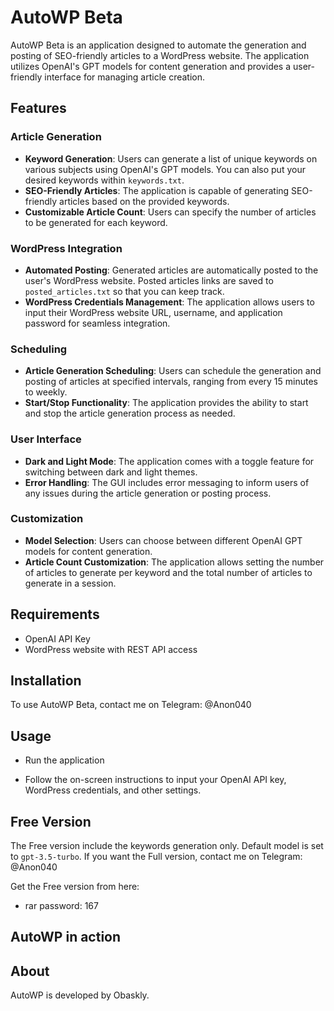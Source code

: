 # AutoWP Beta

AutoWP Beta is an application designed to automate the generation and posting of SEO-friendly articles to a WordPress website. The application utilizes OpenAI's GPT models for content generation and provides a user-friendly interface for managing article creation.

## Features

### Article Generation

- **Keyword Generation**: Users can generate a list of unique keywords on various subjects using OpenAI's GPT models. You can also put your desired keywords within `keywords.txt`.
- **SEO-Friendly Articles**: The application is capable of generating SEO-friendly articles based on the provided keywords.
- **Customizable Article Count**: Users can specify the number of articles to be generated for each keyword.

### WordPress Integration

- **Automated Posting**: Generated articles are automatically posted to the user's WordPress website. Posted articles links are saved to `posted_articles.txt` so that you can keep track.
- **WordPress Credentials Management**: The application allows users to input their WordPress website URL, username, and application password for seamless integration.

### Scheduling

- **Article Generation Scheduling**: Users can schedule the generation and posting of articles at specified intervals, ranging from every 15 minutes to weekly.
- **Start/Stop Functionality**: The application provides the ability to start and stop the article generation process as needed.

### User Interface

- **Dark and Light Mode**: The application comes with a toggle feature for switching between dark and light themes.
- **Error Handling**: The GUI includes error messaging to inform users of any issues during the article generation or posting process.

### Customization

- **Model Selection**: Users can choose between different OpenAI GPT models for content generation.
- **Article Count Customization**: The application allows setting the number of articles to generate per keyword and the total number of articles to generate in a session.

## Requirements

- OpenAI API Key
- WordPress website with REST API access

## Installation

To use AutoWP Beta, contact me on Telegram: @Anon040

## Usage

- Run the application

- Follow the on-screen instructions to input your OpenAI API key, WordPress credentials, and other settings.

## Free Version

The Free version include the keywords generation only. Default model is set to `gpt-3.5-turbo`. If you want the Full version, contact me on Telegram: @Anon040

Get the Free version from here: 

- rar password: 167

## AutoWP in action



## About

AutoWP is developed by Obaskly.
